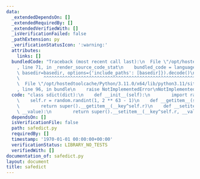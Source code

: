 ```yaml
---
data:
  _extendedDependsOn: []
  _extendedRequiredBy: []
  _extendedVerifiedWith: []
  _isVerificationFailed: false
  _pathExtension: py
  _verificationStatusIcon: ':warning:'
  attributes:
    links: []
  bundledCode: "Traceback (most recent call last):\n  File \"/opt/hostedtoolcache/Python/3.11.0/x64/lib/python3.11/site-packages/onlinejudge_verify/documentation/build.py\"\
    , line 71, in _render_source_code_stat\n    bundled_code = language.bundle(stat.path,\
    \ basedir=basedir, options={'include_paths': [basedir]}).decode()\n          \
    \         ^^^^^^^^^^^^^^^^^^^^^^^^^^^^^^^^^^^^^^^^^^^^^^^^^^^^^^^^^^^^^^^^^^^^^^^^^^^^^^^^^\n\
    \  File \"/opt/hostedtoolcache/Python/3.11.0/x64/lib/python3.11/site-packages/onlinejudge_verify/languages/python.py\"\
    , line 96, in bundle\n    raise NotImplementedError\nNotImplementedError\n"
  code: "class sdict(dict):\n    def __init__(self):\n        import random\n    \
    \    self.r = random.randint(1, 2 ** 63 - 1)\n    def __getitem__(self, __key):\n\
    \        return super().__getitem__(__key^self.r)\n    def __setitem__(self, __key,\
    \ __value):\n        return super().__setitem__(__key^self.r, __value)\n"
  dependsOn: []
  isVerificationFile: false
  path: safedict.py
  requiredBy: []
  timestamp: '1970-01-01 00:00:00+00:00'
  verificationStatus: LIBRARY_NO_TESTS
  verifiedWith: []
documentation_of: safedict.py
layout: document
title: safedict
---
```

